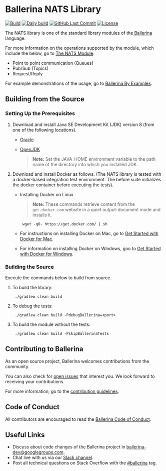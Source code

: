 Ballerina NATS Library
===================

[![Build](https://github.com/ballerina-platform/module-ballerinax-nats/workflows/Build/badge.svg)](https://github.com/ballerina-platform/module-ballerinax-nats/actions?query=workflow%3ABuild)
[![Daily build](https://github.com/ballerina-platform/module-ballerinax-nats/workflows/Daily%20build/badge.svg)](https://github.com/ballerina-platform/module-ballerinax-nats/actions?query=workflow%3A%22Daily+build)
[![GitHub Last Commit](https://img.shields.io/github/last-commit/ballerina-platform/module-ballerinax-nats.svg)](https://github.com/ballerina-platform/module-ballerinax-nats/commits/master)
[![License](https://img.shields.io/badge/License-Apache%202.0-blue.svg)](https://opensource.org/licenses/Apache-2.0)

The NATS library is one of the standard library modules of the<a target="_blank" href="https://ballerina.io/"> Ballerina
</a> language.

For more information on the operations supported by the module, which include the below, go to [The NATS Module](https://ballerina.io/swan-lake/learn/api-docs/ballerina/nats/).

- Point to point communication (Queues)
- Pub/Sub (Topics)
- Request/Reply

For example demonstrations of the usage, go to [Ballerina By Examples](https://ballerina.io/swan-lake/learn/by-example/nats-basic-client.html).

## Building from the Source

### Setting Up the Prerequisites

1. Download and install Java SE Development Kit (JDK) version 8 (from one of the following locations).

   * [Oracle](https://www.oracle.com/java/technologies/javase/javase-jdk8-downloads.html)
   
   * [OpenJDK](http://openjdk.java.net/install/index.html)
   
        > **Note:** Set the JAVA_HOME environment variable to the path name of the directory into which you installed JDK.
     
2. Download and install Docker as follows. (The NATS library is tested with a docker-based integration test environment. 
The before suite initializes the docker container before executing the tests).
   
   * Installing Docker on Linux
   
        > **Note:** These commands retrieve content from the `get.docker.com` website in a quiet output-document mode and installs it.
   
          wget -qO- https://get.docker.com/ | sh
   
   * For instructions on installing Docker on Mac, go to <a target="_blank" href="https://docs.docker.com/docker-for-mac/">Get Started with Docker for Mac</a>.
  
   * For information on installing Docker on Windows, goo to <a target="_blank" href="https://docs.docker.com/docker-for-windows/">Get Started with Docker for Windows</a>.

### Building the Source

Execute the commands below to build from source.

1. To build the library:
        
        ./gradlew clean build

2. To debug the tests:

        ./gradlew clean build -PdebugBallerina=<port>
        
3. To build the module without the tests:
        
        ./gradlew clean build -PskipBallerinaTests

## Contributing to Ballerina

As an open source project, Ballerina welcomes contributions from the community. 

You can also check for [open issues](https://github.com/ballerina-platform/module-ballerinax-nats/issues) that interest
 you. We look forward to receiving your contributions.

For more information, go to the [contribution guidelines](https://github.com/ballerina-platform/ballerina-lang/blob/master/CONTRIBUTING.md).

## Code of Conduct

All contributors are encouraged to read the [Ballerina Code of Conduct](https://ballerina.io/code-of-conduct).

## Useful Links

* Discuss about code changes of the Ballerina project in [ballerina-dev@googlegroups.com](mailto:ballerina-dev@googlegroups.com).
* Chat live with us via our [Slack channel](https://ballerina.io/community/slack/).
* Post all technical questions on Stack Overflow with the [#ballerina](https://stackoverflow.com/questions/tagged/ballerina) tag.
